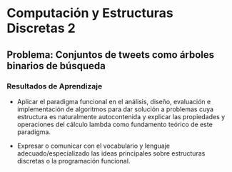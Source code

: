 # Computación y Estructuras Discretas 2

## Problema: Conjuntos de tweets como árboles binarios de búsqueda


### Resultados de Aprendizaje

- Aplicar el paradigma funcional en el análisis, diseño, evaluación e implementación de algoritmos para dar solución a problemas cuya estructura es naturalmente autocontenida y explicar las propiedades y operaciones del cálculo lambda como fundamento teórico de este paradigma.

- Expresar o comunicar con el vocabulario y lenguaje adecuado/especializado las ideas principales sobre estructuras discretas o la programación funcional.
